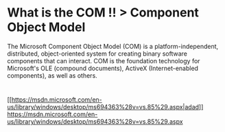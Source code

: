 # What is the COM !! > Component Object Model
The Microsoft Component Object Model (COM) is a platform-independent, distributed, object-oriented system for creating binary software components that can interact. COM is the foundation technology for Microsoft's OLE (compound documents), ActiveX (Internet-enabled components), as well as others.

#
[[https://msdn.microsoft.com/en-us/library/windows/desktop/ms694363%28v=vs.85%29.aspx|adad]]
https://msdn.microsoft.com/en-us/library/windows/desktop/ms694363%28v=vs.85%29.aspx
